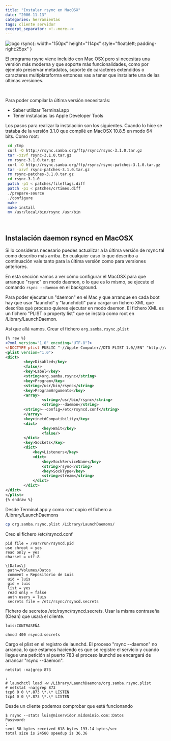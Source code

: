 ```yaml
---
title: "Instalar rsync en MacOSX"
date: "2006-11-13"
categories: herramientas
tags: cliente servidor
excerpt_separator: <!--more-->
---
```



![logo rsync](/assets/img/posts/rsync.svg){: width="150px" height="114px" style="float:left; padding-right:25px" } 

El programa rsync viene incluido con Mac OSX pero si necesitas una versión más moderna y que soporte más funcionalidades, como por ejemplo preservar metadatos, soporte de caracteres extendidos o caracteres multiplataforma entonces vas a tener que instalarte una de las últimas versiones.

<br clear="left"/>
<!--more-->

Para poder compilar la última versión necesitarás:

- Saber utilizar Terminal.app
- Tener instaladas las Apple Developer Tools

Los pasos para realizar la instalación son los siguientes. Cuando lo hice se trataba de la versión 3.1.0 que compilé en MacOSX 10.8.5 en modo 64 bits. Como root:

```zsh
 cd /tmp
 curl -O http://rsync.samba.org/ftp/rsync/rsync-3.1.0.tar.gz
 tar -xzvf rsync-3.1.0.tar.gz
 rm rsync-3.1.0.tar.gz
 curl -O http://rsync.samba.org/ftp/rsync/rsync-patches-3.1.0.tar.gz
 tar -xzvf rsync-patches-3.1.0.tar.gz
 rm rsync-patches-3.1.0.tar.gz
 cd rsync-3.1.0
 patch -p1 < patches/fileflags.diff
 patch -p1 < patches/crtimes.diff
 ./prepare-source
 ./configure
 make
 make install
 mv /usr/local/bin/rsync /usr/bin
````

<br/>

## Instalación daemon rsyncd en MacOSX

Si lo consideras necesario puedes actualizar a la última versión de rsync tal como describo más arriba. En cualquier caso lo que describo a continuación vale tanto para la última versión como para versiones anteriores.

En esta sección vamos a ver cómo configurar el MacOSX para que arranque "rsync" en modo daemon, o lo que es lo mismo, se ejecute el comando `rsync --daemon` en el background.

Para poder ejecutar un "daemon" en el Mac y que arranque en cada boot hay que usar "launchd" y "launchdctl" para cargar un fichero XML que describa qué proceso quieres ejecutar en modo daemon. El fichero XML es un fichero "PLIST o property list" que se instala como root en /Library/LaunchDaemon.

Así que allá vamos. Crear el fichero `org.samba.rsync.plist`

```xml
{% raw %}
<?xml version="1.0" encoding="UTF-8"?>
<!DOCTYPE plist PUBLIC "-//Apple Computer//DTD PLIST 1.0//EN" "http://www.apple.com/DTDs/PropertyList-1.0.dtd">
<plist version="1.0">
<dict>
        <key>Disabled</key>
        <false/>
        <key>Label</key>
        <string>org.samba.rsync</string>
        <key>Program</key>
        <string>/usr/bin/rsync</string>
        <key>ProgramArguments</key>
        <array>
                <string>/usr/bin/rsync</string>
                <string>--daemon</string>
		<string>--config=/etc/rsyncd.conf</string>      
        </array>
        <key>inetdCompatibility</key>
        <dict>
                <key>Wait</key>
                <false/>
        </dict>
		<key>Sockets</key>
		<dict>
			<key>Listeners</key>
			<dict>
				<key>SockServiceName</key>
				<string>rsync</string>
				<key>SockType</key>
				<string>stream</string>
			</dict>
		</dict>
</dict>
</plist>
{% endraw %}
```          
         
Desde Terminal.app y como root copio el fichero a /Library/LaunchDaemons

```zsh
cp org.samba.rsync.plist /Library/LaunchDaemons/
```

Creo el fichero /etc/rsyncd.conf

```
pid file = /var/run/rsyncd.pid
use chroot = yes
read only = yes
charset = utf-8
 
\[Datos\]
 path=/Volumes/Datos
 comment = Repositorio de Luis
 uid = luis
 gid = luis
 list = yes
 read only = false
 auth users = luis
 secrets file = /etc/rsync/rsyncd.secrets
```

Fichero de secretos /etc/rsync/rsyncd.secrets. Usar la misma contraseña (Clean) que usará el cliente.

```
luis:CONTRASEÑA
```

```
chmod 400 rsyncd.secrets 
```

Cargo el plist en el registro de launchd. El proceso "rsync --daemon" no arranca, lo que estamos haciendo es que se registre el servicio y cuando llegue una petición al puerto 783 el proceso launchd se encargará de arrancar "rsync --daemon".

```
netstat -na|grep 873
```

```
:
# launchctl load -w /Library/LaunchDaemons/org.samba.rsync.plist 
# netstat -na|grep 873
tcp6 0 0 \*.873 \*.\* LISTEN 
tcp4 0 0 \*.873 \*.\* LISTEN
```

Desde un cliente podemos comprobar que está funcionando

```
$ rsync --stats luis@miservidor.midominio.com::Datos
Password: 
:
sent 58 bytes received 618 bytes 193.14 bytes/sec
total size is 24580 speedup is 36.36
```
